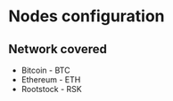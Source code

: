 Nodes configuration
======

## Network covered

* Bitcoin - BTC
* Ethereum - ETH
* Rootstock - RSK

